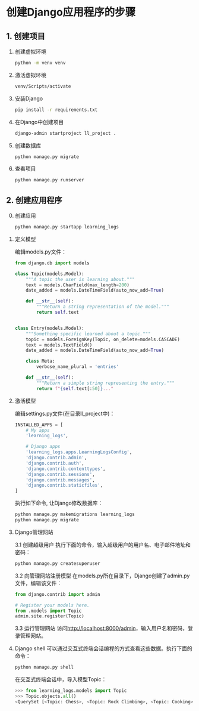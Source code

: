 # 创建Django应用程序的步骤

## 1. 创建项目

1. 创建虚拟环境

    ```bash
    python -m venv venv
    ```

2. 激活虚拟环境

    ```bash
    venv/Scripts/activate
    ```

3. 安装Django

    ```bash
    pip install -r requirements.txt
    ```

4. 在Django中创建项目

    ```bash
    django-admin startproject ll_project .    
    ```

5. 创建数据库

    ```bash
    python manage.py migrate
    ```

6. 查看项目

    ```bash
    python manage.py runserver
    ```

## 2. 创建应用程序

0. 创建应用

    ```bash
    python manage.py startapp learning_logs
    ```

1. 定义模型

    编辑models.py文件：

    ```python
    from django.db import models

    class Topic(models.Model):
        """A topic the user is learning about."""
        text = models.CharField(max_length=200)
        date_added = models.DateTimeField(auto_now_add=True)

        def __str__(self):
            """Return a string representation of the model."""
            return self.text


    class Entry(models.Model):
        """Something specific learned about a topic."""
        topic = models.ForeignKey(Topic, on_delete=models.CASCADE)
        text = models.TextField()
        date_added = models.DateTimeField(auto_now_add=True)

        class Meta:
            verbose_name_plural = 'entries'

        def __str__(self):
            """Return a simple string representing the entry."""
            return f"{self.text[:50]}..."
    ```

2. 激活模型

    编辑settings.py文件(在目录ll_project中)：

    ```python
    INSTALLED_APPS = [
        # My apps
        'learning_logs',

        # Django apps
        'learning_logs.apps.LearningLogsConfig',
        'django.contrib.admin',
        'django.contrib.auth',
        'django.contrib.contenttypes',
        'django.contrib.sessions',
        'django.contrib.messages',
        'django.contrib.staticfiles',
    ]
    ```

    执行如下命令, 让Django修改数据库：

    ```bash
    python manage.py makemigrations learning_logs
    python manage.py migrate
    ```

3. Django管理网站

    3.1 创建超级用户
    执行下面的命令，输入超级用户的用户名、电子邮件地址和密码：

    ```bash
    python manage.py createsuperuser    
    ```

    3.2 向管理网站注册模型
    在models.py所在目录下，Django创建了admin.py文件，编辑该文件：

    ```python
    from django.contrib import admin

    # Register your models here.
    from .models import Topic
    admin.site.register(Topic)
    ```

    3.3 运行管理网站
    访问<http://localhost:8000/admin>，输入用户名和密码，登录管理网站。

4. Django shell
   可以通过交互式终端会话编程的方式查看这些数据。执行下面的命令：

    ```bash
    python manage.py shell
    ```

    在交互式终端会话中，导入模型Topic：

    ```python
    >>> from learning_logs.models import Topic
    >>> Topic.objects.all()
    <QuerySet [<Topic: Chess>, <Topic: Rock Climbing>, <Topic: Cooking>]>
    ```
